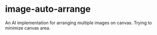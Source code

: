 # image-auto-arrange
An AI implementation for arranging multiple images on canvas. Trying to minimize canvas area.
